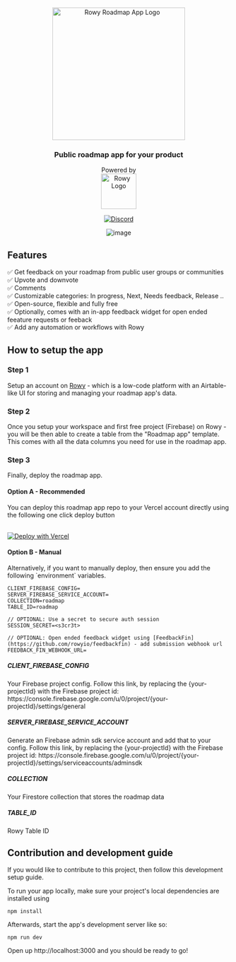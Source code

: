 <br/>
<p align="center">
  <img src="https://user-images.githubusercontent.com/307298/210067939-554e63ba-ea43-4ac5-9146-b0fb912ce435.png" alt="Rowy Roadmap App Logo" width="300">
  <br/>
</p>

<h3 align="center"> Public roadmap app for your product </h3>

<p align="center">
  Powered by <br/>
  <a href="https://www.rowyio?utm_source=github&utm_campaign=readme&utm_medium=roadmap">
    <img src="https://user-images.githubusercontent.com/307298/210066491-0d9cae79-bd88-4664-88d2-48e3bbe723ea.png" alt="Rowy Logo" width="80" >
  </a>
</p>

<div align="center">

[![Discord](https://img.shields.io/discord/853498675484819476?color=%234200FF&label=Chat&logo=discord&logoColor=%23FFFFFF&style=for-the-badge)](https://discord.gg/fjBugmvzZP)

![image](https://user-images.githubusercontent.com/307298/210070378-4345e181-8b73-4ccc-ad17-234294f4d3c4.png)

</div>
<h2> Features </h2>
✅ Get feedback on your roadmap from public user groups or communities<br/>
✅ Upvote and downvote<br/>
✅ Comments<br/>
✅ Customizable categories: In progress, Next, Needs feedback, Release .. <br/>
✅ Open-source, flexible and fully free<br/>
✅ Optionally, comes with an in-app feedback widget for open ended feeature requests or feeback<br/>
✅ Add any automation or workflows with Rowy<br/>

<h2> How to setup the app</h2>

<h3>Step 1</h3>
Setup an account on <a href="https://www.rowyio?utm_source=github&utm_campaign=readme&utm_medium=roadmap" target="_blank">Rowy</a> - which is a low-code platform with an Airtable-like UI for storing and managing your roadmap app's data.
<h3>Step 2</h3>
Once you setup your workspace and first free project (Firebase) on Rowy - you will be then able to create a table from the "Roadmap app" template. This comes with all the data columns you need for use in the roadmap app.<br/>
<h3>Step 3</h3>
Finally, deploy the roadmap app.

<h4>Option A - Recommended</h4>
You can deploy this roadmap app repo to your Vercel account directly using the following one click deploy button<br/><br/>

[![Deploy with Vercel](https://vercel.com/button)](https://vercel.com/new/clone?repository-url=https%3A%2F%2Fgithub.com%2Frowyio%2Froadmap&env=CLIENT_FIREBASE_CONFIG,SERVER_FIREBASE_SERVICE_ACCOUNT,SESSION_SECRET,COLLECTION,TABLE_ID&project-name=rowy-roadmap&repository-name=rowy-roadmap)

<h4>Option B - Manual</h4>
Alternatively, if you want to manually deploy, then ensure you add the following `environment` variables.

```
CLIENT_FIREBASE_CONFIG=
SERVER_FIREBASE_SERVICE_ACCOUNT=
COLLECTION=roadmap
TABLE_ID=roadmap

// OPTIONAL: Use a secret to secure auth session
SESSION_SECRET=<s3cr3t>

// OPTIONAL: Open ended feedback widget using [FeedbackFin](https://github.com/rowyio/feedbackfin) - add submission webhook url
FEEDBACK_FIN_WEBHOOK_URL=
```

<h5>CLIENT_FIREBASE_CONFIG</h5>
Your Firebase project config. Follow this link, by replacing the {your-projectId} with the Firebase project id: https://console.firebase.google.com/u/0/project/{your-projectId}/settings/general<br/>
<h5>SERVER_FIREBASE_SERVICE_ACCOUNT</h5>
Generate an Firebase admin sdk service account and add that to your config. Follow this link, by replacing the {your-projectId} with the Firebase project id: https://console.firebase.google.com/u/0/project/{your-projectId}/settings/serviceaccounts/adminsdk<br/>
<h5>COLLECTION</h5>
Your Firestore collection that stores the roadmap data<br/>
<h5>TABLE_ID</h5>
Rowy Table ID<br/>

<h2> Contribution and development guide </h2>
If you would like to contribute to this project, then follow this development setup guide.

To run your app locally, make sure your project's local dependencies are installed using 

``` 
npm install
```

Afterwards, start the app's development server like so:

```
npm run dev
```

Open up http://localhost:3000 and you should be ready to go!
